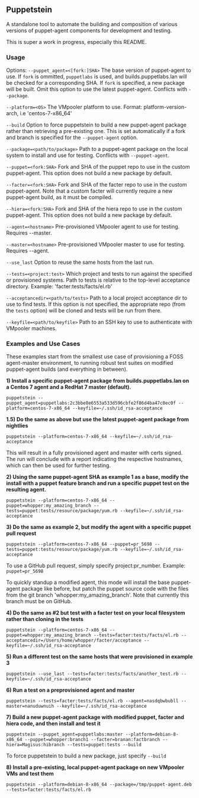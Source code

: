 ## Puppetstein

A standalone tool to automate the building and composition of various versions of puppet-agent components for development and testing.

This is super a work in progress, especially this README.

### Usage

Options:
  `--puppet_agent=<[fork:]SHA>`  The base version of puppet-agent to use. If `fork` is ommitted, `puppetlabs` is used, and builds.puppetlabs.lan will be checked for a corresponding SHA. If `fork` is specified, a new package will be built. Omit this option to use the latest puppet-agent. Conflicts with `--package`.

  `--platform=<OS>` The VMpooler platform to use. Format: platform-version-arch, i.e 'centos-7-x86_64'

  `--build` Option to force puppetstein to build a new puppet-agent package rather than retrieving a pre-existing one. This is set automatically if a fork and branch is specified for the `--puppet-agent` option.

  `--package=<path/to/package>` Path to a puppet-agent package on the local system to install and use for testing. Conflicts with `--puppet-agent`.

  `--puppet=<fork:SHA>` Fork and SHA of the puppet repo to use in the custom puppet-agent. This option does not build a new package by default.

  `--facter=<fork:SHA>` Fork and SHA of the facter repo to use in the custom puppet-agent. Note that a custom facter will currently require a new puppet-agent build, as it must be compiled.

  `--hiera=<fork:SHA>` Fork and SHA of the hiera repo to use in the custom puppet-agent. This option does not build a new package by default.

  `--agent=<hostname>` Pre-provisioned VMpooler agent to use for testing. Requires --master.

  `--master=<hostname>` Pre-provisioned VMpooler master to use for testing. Requires --agent.

  `--use_last` Option to reuse the same hosts from the last run.

  `--tests=<project:test>` Which project and tests to run against the specified or provisioned systems. Path to tests is relative to the top-level acceptance directory. Example: 'facter:tests/facts/el.rb'

  `--acceptancedir=<path/to/tests>` Path to a local project acceptance dir to use to find tests. If this option is not specified, the appropriate repo (from the `tests` option) will be cloned and tests will be run from there.

  `--keyfile=<path/to/keyfile>` Path to an SSH key to use to authenticate with VMpooler machines.

### Examples and Use Cases

These examples start from the smallest use case of provisioning a FOSS agent-master environment, to running robust test
suites on modified puppet-agent builds (and everything in between).

**1) Install a specific puppet-agent package from builds.puppetlabs.lan on a Centos 7 agent and a RedHat 7 master (default).**

`puppetstein --puppet_agent=puppetlabs:2c3bbe8e6553a533d596cbfe2f86d4ba47c0ec0f --platform=centos-7-x86_64 --keyfile=~/.ssh/id_rsa-acceptance`

**1.5) Do the same as above but use the latest puppet-agent package from nightlies**

`puppetstein --platform=centos-7-x86_64 --keyfile=~/.ssh/id_rsa-acceptance`

This will result in a fully provisioned agent and master with certs signed. The run will conclude with a report indicating
the respective hostnames, which can then be used for further testing.

**2) Using the same puppet-agent SHA as example 1 as a base, modify the install with a puppet feature branch and run a
   specific puppet test on the resulting agent.**

`puppetstein --platform=centos-7-x86_64 --puppet=whopper:my_amazing_branch --tests=puppet:tests/resource/package/yum.rb --keyfile=~/.ssh/id_rsa-acceptance`

**3) Do the same as example 2, but modify the agent with a specific puppet pull request**

`puppetstein --platform=centos-7-x86_64 --puppet=pr_5698 --tests=puppet:tests/resource/package/yum.rb --keyfile=~/.ssh/id_rsa-acceptance`

To use a GitHub pull request, simply specify project:pr_number. Example: `puppet=pr_5698`

To quickly standup a modified agent, this mode will install the base puppet-agent package like before, but patch the
puppet source code with the files from the git branch 'whopper:my_amazing_branch'. Note that currently this branch must
be on GitHub. 

**4) Do the same as #2 but test with a facter test on your local filesystem rather than cloning in the tests**

`puppetstein --platform=centos-7-x86_64 --puppet=whopper:my_amazing_branch --tests=facter:tests/facts/el.rb --acceptancedir=/Users/home/whopper/facter/acceptance --keyfile=~/.ssh/id_rsa-acceptance`

**5) Run a different test on the same hosts that were provisioned in example 3**

`puppetstein --use_last --tests=facter:tests/facts/another_test.rb --keyfile=~/.ssh/id_rsa-acceptance`

**6) Run a test on a preprovisioned agent and master**

`puppetstein --tests=facter:tests/facts/el.rb --agent=nasdqbwbubll --master=nanuduwnuih --keyfile=~/.ssh/id_rsa-acceptance`

**7) Build a new puppet-agent package with modified puppet, facter and hiera code, and then install and test it**

`puppetstein --puppet_agent=puppetlabs:master --platform=debian-8-x86_64 --puppet=whopper:branch1 --facter=branan:factbranch
--hiera=Magisus:hibranch --tests=puppet:tests --build`

To force puppetstein to build a new package, just specify `--build`

**8) Install a pre-existing, local puppet-agent package on new VMpooler VMs and test them**

`puppetstein --platform=debian-8-x86_64 --package=/tmp/puppet-agent.deb --tests=facter:tests/facts/el.rb`
